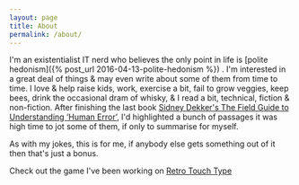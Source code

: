 ```yaml
---
layout: page
title: About
permalink: /about/
---
```

I'm an existentialist IT nerd who believes the only point in life is [polite hedonism]({% post_url 2016-04-13-polite-hedonism %}) .  I'm interested in a great deal of things & may even write about some of them from time to time.  I love & help raise kids, work, exercise a bit, fail to grow veggies, keep bees, drink the occasional dram of whisky, & I read a bit, technical, fiction & non-fiction.  After finishing the last book [Sidney Dekker's The Field Guide to Understanding ‘Human Error’](http://sidneydekker.com/books/), I'd highlighted a bunch of passages it was high time to jot some of them, if only to summarise for myself.

As with my jokes, this is for me, if anybody else gets something out of it then that's just a bonus.

Check out the game I've been working on [Retro Touch Type][retro-touch-type]

[retro-touch-type]: http://krutisfood.github.io/retro-touch-type/
